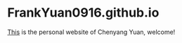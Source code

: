 # FrankYuan0916.github.io
[This](https://FrankYuan0916.github.io/) is the personal website of Chenyang Yuan, welcome!
